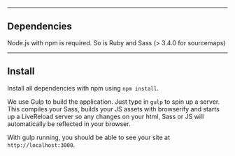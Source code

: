 # 

-----
## Dependencies

Node.js with npm is required. So is Ruby and Sass (> 3.4.0 for
sourcemaps)

-----
## Install

Install all dependencies with npm using `npm install`.

We use Gulp to build the application. Just type in `gulp` to spin up
a server. This compiles your Sass, builds your JS assets with browserify
and starts up a LiveReload server so any changes on your html, Sass or
JS will automatically be reflected in your browser.

With gulp running, you should be able to see your site at
`http://localhost:3000`.
